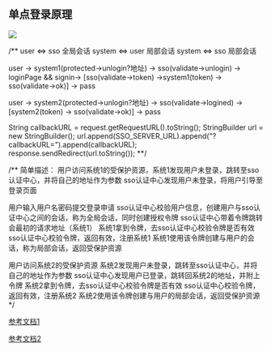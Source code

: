 ## 单点登录原理

![](https://images2015.cnblogs.com/blog/640632/201702/640632-20170214003010285-574881970.png)

/**
 user <=>  sso  全局会话
 system <=> user 局部会话
 system <=> sso 局部会话
 
user -> system1(protected->unlogin?地址) -> sso(validate->unlogin) -> loginPage &&
signin-> [sso(validate->token) ->system1(token) -> sso(validate->ok)] -> pass

user -> system2(protected->unlogin?地址) -> sso(validate->logined) -> 
[system2(token) -> sso(validate->ok)] -> pass


String callbackURL = request.getRequestURL().toString();
StringBuilder url = new StringBuilder();
url.append(SSO_SERVER_URL).append("?callbackURL=").append(callbackURL);
response.sendRedirect(url.toString());
**/

/**
简单描述：
用户访问系统1的受保护资源，系统1发现用户未登录，跳转至sso认证中心，并将自己的地址作为参数
sso认证中心发现用户未登录，将用户引导至登录页面

 用户输入用户名密码提交登录申请
sso认证中心校验用户信息，创建用户与sso认证中心之间的会话，称为全局会话，同时创建授权令牌
sso认证中心带着令牌跳转会最初的请求地址（系统1）
系统1拿到令牌，去sso认证中心校验令牌是否有效
sso认证中心校验令牌，返回有效，注册系统1
系统1使用该令牌创建与用户的会话，称为局部会话，返回受保护资源

用户访问系统2的受保护资源
系统2发现用户未登录，跳转至sso认证中心，并将自己的地址作为参数
sso认证中心发现用户已登录，跳转回系统2的地址，并附上令牌
系统2拿到令牌，去sso认证中心校验令牌是否有效
sso认证中心校验令牌，返回有效，注册系统2
系统2使用该令牌创建与用户的局部会话，返回受保护资源
 */


[参考文档1](https://www.cnblogs.com/hujunzheng/p/6395966.html?from=singlemessage)

[参考文档2](http://blog.csdn.net/xqhys/article/details/79008531)
